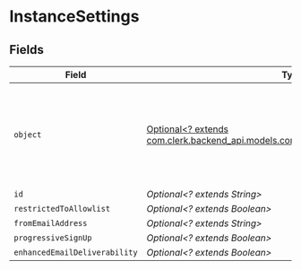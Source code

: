 # InstanceSettings


## Fields

| Field                                                                                                                                   | Type                                                                                                                                    | Required                                                                                                                                | Description                                                                                                                             |
| --------------------------------------------------------------------------------------------------------------------------------------- | --------------------------------------------------------------------------------------------------------------------------------------- | --------------------------------------------------------------------------------------------------------------------------------------- | --------------------------------------------------------------------------------------------------------------------------------------- |
| `object`                                                                                                                                | [Optional<? extends com.clerk.backend_api.models.components.InstanceSettingsObject>](../../models/components/InstanceSettingsObject.md) | :heavy_minus_sign:                                                                                                                      | String representing the object's type. Objects of the same type share the same value.                                                   |
| `id`                                                                                                                                    | *Optional<? extends String>*                                                                                                            | :heavy_minus_sign:                                                                                                                      | N/A                                                                                                                                     |
| `restrictedToAllowlist`                                                                                                                 | *Optional<? extends Boolean>*                                                                                                           | :heavy_minus_sign:                                                                                                                      | N/A                                                                                                                                     |
| `fromEmailAddress`                                                                                                                      | *Optional<? extends String>*                                                                                                            | :heavy_minus_sign:                                                                                                                      | N/A                                                                                                                                     |
| `progressiveSignUp`                                                                                                                     | *Optional<? extends Boolean>*                                                                                                           | :heavy_minus_sign:                                                                                                                      | N/A                                                                                                                                     |
| `enhancedEmailDeliverability`                                                                                                           | *Optional<? extends Boolean>*                                                                                                           | :heavy_minus_sign:                                                                                                                      | N/A                                                                                                                                     |